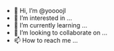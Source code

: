 - 👋 Hi, I’m @yoooojl
- 👀 I’m interested in ...
- 🌱 I’m currently learning ...
- 💞️ I’m looking to collaborate on ...
- 📫 How to reach me ...

<!---
yoooojl/yoooojl is a ✨ special ✨ repository because its `README.md` (this file) appears on your GitHub profile.
You can click the Preview link to take a look at your changes.
--->
